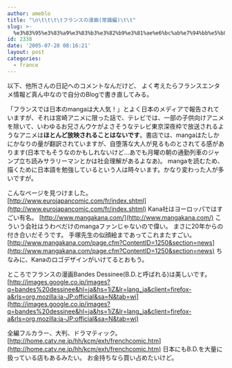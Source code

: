 ```yaml
---
author: ameblo
title: "\n\t\t\t\tフランスの漫画(常識編)\t\t"
slug: >-
  %e3%83%95%e3%83%a9%e3%83%b3%e3%82%b9%e3%81%ae%e6%bc%ab%e7%94%bb%e5%b8%b8%e8%ad%98%e7%b7%a8
id: 2338
date: '2005-07-28 08:16:21'
layout: post
categories:
  - france
---
```


以下、他所さんの日記へのコメントなんだけど、 よく考えたらフランスエンタメ情報ど真ん中なので自分のBlogで書き直してみる。

「フランスでは日本のmangaは大人気！」とよく日本のメディアで報告されていますが、それは宮崎アニメに限った話で、テレビでは、一部の子供向けアニメを除いて、いわゆるお兄さんウケがよさそうなテレビ東京深夜枠で放送されるようなアニメは**ほとんど放映されることはないです**。書店では、mangaはたしかにかなりの量が翻訳されていますが、自堕落な大人が見るものとされてる感があります(日本でもそうなのかもしれないけど…あでも月曜の朝の通勤列車のジャンプ立ち読みサラリーマンとかは社会理解があるよなあ)。 mangaを読むため、描くために日本語を勉強しているという人は時々います。かなり変わった人が多いですが。

こんなページを見つけました。 [http://www.eurojapancomic.com/fr/index.shtml](http://www.eurojapancomic.com/fr/index.shtml) Kana社はヨーロッパではすごい有名。 [http://www.mangakana.com/](http://www.mangakana.com/) こういう会社はうわべだけのmangaファンじゃないので偉い。 まさに20年からの付き合いだそうです。 手塚先生の似顔絵まであってこれまたすごい。 [http://www.mangakana.com/page.cfm?ContentID=1250&section=news](http://www.mangakana.com/page.cfm?ContentID=1250&section=news) ちなみに、Kanaのロゴデザインがいけてるとおもう。

ところでフランスの漫画Bandes Dessinee(B.D.と呼ばれる)は美しいです。 [http://images.google.co.jp/images?q=bandes%20dessinee&hl=ja&hs=1iZ&lr=lang_ja&client=firefox-a&rls=org.mozilla:ja-JP:official&sa=N&tab=wi](http://images.google.co.jp/images?q=bandes%20dessinee&hl=ja&hs=1iZ&lr=lang_ja&client=firefox-a&rls=org.mozilla:ja-JP:official&sa=N&tab=wi)

全編フルカラー、大判、ドラマティック。 [http://home.catv.ne.jp/hh/kcm/exh/frenchcomic.htm](http://home.catv.ne.jp/hh/kcm/exh/frenchcomic.htm) 日本にもB.D.を大量に扱っている店もあるみたい。 お金持ちなら買い占めたいけど。